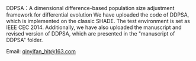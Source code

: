 DDPSA：A dimensional difference-based population size adjustment framework for differential evolution
We have uploaded the code of DDPSA, which is implemented on the classic SHADE. The test environment is set as IEEE CEC 2014.
Additionally, we have also uploaded the manuscript and revised version of DDPSA, which are presented in the "manuscript of DDPSA" folder.

Email: qinyifan_hit@163.com
